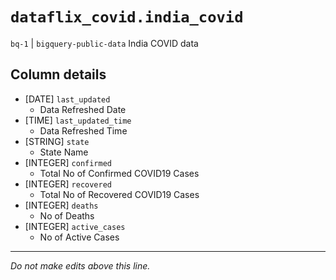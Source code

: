 # `dataflix_covid.india_covid`
`bq-1` | `bigquery-public-data`
India COVID data

## Column details
* [DATE]      `last_updated`
  - Data Refreshed Date
* [TIME]      `last_updated_time`
  - Data Refreshed Time
* [STRING]    `state`
  - State Name
* [INTEGER]   `confirmed`
  - Total No of Confirmed COVID19 Cases
* [INTEGER]   `recovered`
  - Total No of Recovered COVID19 Cases
* [INTEGER]   `deaths`
  - No of Deaths
* [INTEGER]   `active_cases`
  - No of Active Cases

-------------------------------------------------------------------------------
*Do not make edits above this line.*
